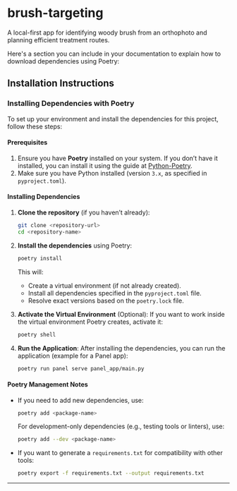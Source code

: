 # brush-targeting
A local-first app for identifying woody brush from an orthophoto and planning efficient treatment routes.

Here's a section you can include in your documentation to explain how to download dependencies using Poetry:


## Installation Instructions
### Installing Dependencies with Poetry

To set up your environment and install the dependencies for this project, follow these steps:

#### Prerequisites
1. Ensure you have **Poetry** installed on your system. If you don’t have it installed, you can install it using the guide at [Python-Poetry](https://python-poetry.org/docs/#installation).
2. Make sure you have Python installed (version `3.x`, as specified in `pyproject.toml`).

#### Installing Dependencies
1. **Clone the repository** (if you haven’t already):
   ```bash
   git clone <repository-url>
   cd <repository-name>
   ```

2. **Install the dependencies** using Poetry:
   ```bash
   poetry install
   ```
   This will:
   - Create a virtual environment (if not already created).
   - Install all dependencies specified in the `pyproject.toml` file.
   - Resolve exact versions based on the `poetry.lock` file.

3. **Activate the Virtual Environment** (Optional):
   If you want to work inside the virtual environment Poetry creates, activate it:
   ```bash
   poetry shell
   ```

4. **Run the Application**:
   After installing the dependencies, you can run the application (example for a Panel app):
   ```bash
   poetry run panel serve panel_app/main.py
   ```


#### Poetry Management Notes
- If you need to add new dependencies, use:
  ```bash
  poetry add <package-name>
  ```
  For development-only dependencies (e.g., testing tools or linters), use:
  ```bash
  poetry add --dev <package-name>
  ```

- If you want to generate a `requirements.txt` for compatibility with other tools:
  ```bash
  poetry export -f requirements.txt --output requirements.txt
  ```

---


